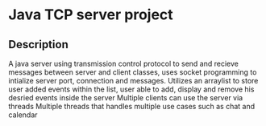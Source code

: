 # Java TCP server project

## Description 
A java server using transmission control protocol to send and recieve messages between server and client classes, uses socket programming
to intialize server port, connection and messages. 
Utilizes an arraylist to store user added events within the list, user able to add, display and remove his desried events inside the server
Multiple clients can use the server via threads 
Multiple threads that handles multiple use cases such as chat and calendar 
